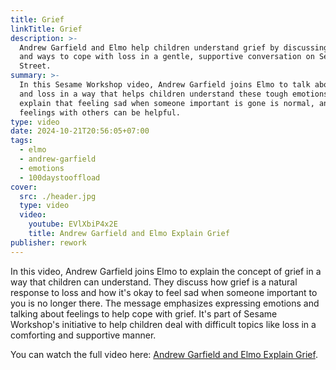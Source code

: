 ```yaml
---
title: Grief
linkTitle: Grief
description: >-
  Andrew Garfield and Elmo help children understand grief by discussing emotions
  and ways to cope with loss in a gentle, supportive conversation on Sesame
  Street.
summary: >-
  In this Sesame Workshop video, Andrew Garfield joins Elmo to talk about grief
  and loss in a way that helps children understand these tough emotions. They
  explain that feeling sad when someone important is gone is normal, and sharing
  feelings with others can be helpful.
type: video
date: 2024-10-21T20:56:05+07:00
tags:
  - elmo
  - andrew-garfield
  - emotions
  - 100daystooffload
cover:
  src: ./header.jpg
  type: video
  video:
    youtube: EVlXbiP4x2E
    title: Andrew Garfield and Elmo Explain Grief
publisher: rework
---
```


In this video, Andrew Garfield joins Elmo to explain the concept of grief in a way that children can understand. They discuss how grief is a natural response to loss and how it's okay to feel sad when someone important to you is no longer there. The message emphasizes expressing emotions and talking about feelings to help cope with grief. It's part of Sesame Workshop's initiative to help children deal with difficult topics like loss in a comforting and supportive manner.

You can watch the full video here: [Andrew Garfield and Elmo Explain Grief](https://www.youtube.com/watch?v=EVlXbiP4x2E).
